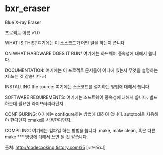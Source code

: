 # bxr_eraser
Blue X-ray Eraser
         
프로젝트 이름 v1.0

WHAT IS THIS?
   여기에는 이 소스코드가 어떤 일을 하는지 씁니다.

ON WHAT HARDWARE DOES IT RUN?
   여기에는 하드웨어 종속성에 대해서 씁니다.

DOCUMENTATION:
   여기에는 이 프로젝트 문서들이 어디에 있는지 무엇을 설명하는지 쓰는 것 같습니다 :-)

INSTALLING the source:
   여기에는 소스코드를 설치하는 방법에 대해서 씁니다. 

SOFTWARE REQUIREMENTS:
   여기에는 소프트웨어 종속성에 대해서 씁니다. 빌드하는데 필요한 라이브러리라던지..

CONFIGURING:
   여기에는 configure하는 방법에 대하여 씁니다. autotool을 사용해야 한다던지 cmake를 사용한다던지..

COMPILING:
   여기에는 컴파일 하는 방법을 씁니다. make, make clean, 혹은 다른 make *** 명령에 대해서 쓰면 될 것 같습니다.

출처: http://codecooking.tistory.com/95 [코드요리]
